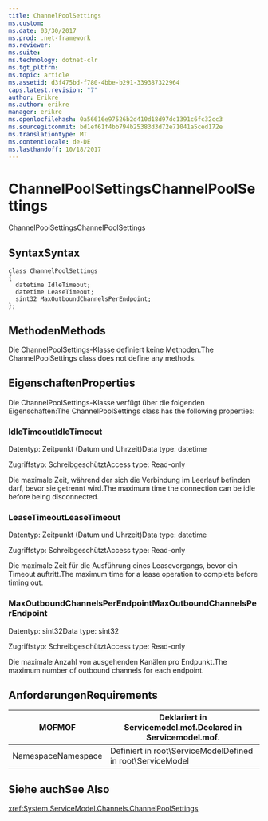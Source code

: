 ```yaml
---
title: ChannelPoolSettings
ms.custom: 
ms.date: 03/30/2017
ms.prod: .net-framework
ms.reviewer: 
ms.suite: 
ms.technology: dotnet-clr
ms.tgt_pltfrm: 
ms.topic: article
ms.assetid: d3f475bd-f780-4bbe-b291-339387322964
caps.latest.revision: "7"
author: Erikre
ms.author: erikre
manager: erikre
ms.openlocfilehash: 0a56616e97526b2d410d18d97dc1391c6fc32cc3
ms.sourcegitcommit: bd1ef61f4bb794b25383d3d72e71041a5ced172e
ms.translationtype: MT
ms.contentlocale: de-DE
ms.lasthandoff: 10/18/2017
---
```

# <a name="channelpoolsettings"></a><span data-ttu-id="1eaa3-102">ChannelPoolSettings</span><span class="sxs-lookup"><span data-stu-id="1eaa3-102">ChannelPoolSettings</span></span>
<span data-ttu-id="1eaa3-103">ChannelPoolSettings</span><span class="sxs-lookup"><span data-stu-id="1eaa3-103">ChannelPoolSettings</span></span>  
  
## <a name="syntax"></a><span data-ttu-id="1eaa3-104">Syntax</span><span class="sxs-lookup"><span data-stu-id="1eaa3-104">Syntax</span></span>  
  
```  
class ChannelPoolSettings  
{  
  datetime IdleTimeout;  
  datetime LeaseTimeout;  
  sint32 MaxOutboundChannelsPerEndpoint;  
};  
```  
  
## <a name="methods"></a><span data-ttu-id="1eaa3-105">Methoden</span><span class="sxs-lookup"><span data-stu-id="1eaa3-105">Methods</span></span>  
 <span data-ttu-id="1eaa3-106">Die ChannelPoolSettings-Klasse definiert keine Methoden.</span><span class="sxs-lookup"><span data-stu-id="1eaa3-106">The ChannelPoolSettings class does not define any methods.</span></span>  
  
## <a name="properties"></a><span data-ttu-id="1eaa3-107">Eigenschaften</span><span class="sxs-lookup"><span data-stu-id="1eaa3-107">Properties</span></span>  
 <span data-ttu-id="1eaa3-108">Die ChannelPoolSettings-Klasse verfügt über die folgenden Eigenschaften:</span><span class="sxs-lookup"><span data-stu-id="1eaa3-108">The ChannelPoolSettings class has the following properties:</span></span>  
  
### <a name="idletimeout"></a><span data-ttu-id="1eaa3-109">IdleTimeout</span><span class="sxs-lookup"><span data-stu-id="1eaa3-109">IdleTimeout</span></span>  
 <span data-ttu-id="1eaa3-110">Datentyp: Zeitpunkt (Datum und Uhrzeit)</span><span class="sxs-lookup"><span data-stu-id="1eaa3-110">Data type: datetime</span></span>  
  
 <span data-ttu-id="1eaa3-111">Zugriffstyp: Schreibgeschützt</span><span class="sxs-lookup"><span data-stu-id="1eaa3-111">Access type: Read-only</span></span>  
  
 <span data-ttu-id="1eaa3-112">Die maximale Zeit, während der sich die Verbindung im Leerlauf befinden darf, bevor sie getrennt wird.</span><span class="sxs-lookup"><span data-stu-id="1eaa3-112">The maximum time the connection can be idle before being disconnected.</span></span>  
  
### <a name="leasetimeout"></a><span data-ttu-id="1eaa3-113">LeaseTimeout</span><span class="sxs-lookup"><span data-stu-id="1eaa3-113">LeaseTimeout</span></span>  
 <span data-ttu-id="1eaa3-114">Datentyp: Zeitpunkt (Datum und Uhrzeit)</span><span class="sxs-lookup"><span data-stu-id="1eaa3-114">Data type: datetime</span></span>  
  
 <span data-ttu-id="1eaa3-115">Zugriffstyp: Schreibgeschützt</span><span class="sxs-lookup"><span data-stu-id="1eaa3-115">Access type: Read-only</span></span>  
  
 <span data-ttu-id="1eaa3-116">Die maximale Zeit für die Ausführung eines Leasevorgangs, bevor ein Timeout auftritt.</span><span class="sxs-lookup"><span data-stu-id="1eaa3-116">The maximum time for a lease operation to complete before timing out.</span></span>  
  
### <a name="maxoutboundchannelsperendpoint"></a><span data-ttu-id="1eaa3-117">MaxOutboundChannelsPerEndpoint</span><span class="sxs-lookup"><span data-stu-id="1eaa3-117">MaxOutboundChannelsPerEndpoint</span></span>  
 <span data-ttu-id="1eaa3-118">Datentyp: sint32</span><span class="sxs-lookup"><span data-stu-id="1eaa3-118">Data type: sint32</span></span>  
  
 <span data-ttu-id="1eaa3-119">Zugriffstyp: Schreibgeschützt</span><span class="sxs-lookup"><span data-stu-id="1eaa3-119">Access type: Read-only</span></span>  
  
 <span data-ttu-id="1eaa3-120">Die maximale Anzahl von ausgehenden Kanälen pro Endpunkt.</span><span class="sxs-lookup"><span data-stu-id="1eaa3-120">The maximum number of outbound channels for each endpoint.</span></span>  
  
## <a name="requirements"></a><span data-ttu-id="1eaa3-121">Anforderungen</span><span class="sxs-lookup"><span data-stu-id="1eaa3-121">Requirements</span></span>  
  
|<span data-ttu-id="1eaa3-122">MOF</span><span class="sxs-lookup"><span data-stu-id="1eaa3-122">MOF</span></span>|<span data-ttu-id="1eaa3-123">Deklariert in Servicemodel.mof.</span><span class="sxs-lookup"><span data-stu-id="1eaa3-123">Declared in Servicemodel.mof.</span></span>|  
|---------|-----------------------------------|  
|<span data-ttu-id="1eaa3-124">Namespace</span><span class="sxs-lookup"><span data-stu-id="1eaa3-124">Namespace</span></span>|<span data-ttu-id="1eaa3-125">Definiert in root\ServiceModel</span><span class="sxs-lookup"><span data-stu-id="1eaa3-125">Defined in root\ServiceModel</span></span>|  
  
## <a name="see-also"></a><span data-ttu-id="1eaa3-126">Siehe auch</span><span class="sxs-lookup"><span data-stu-id="1eaa3-126">See Also</span></span>  
 <xref:System.ServiceModel.Channels.ChannelPoolSettings>
